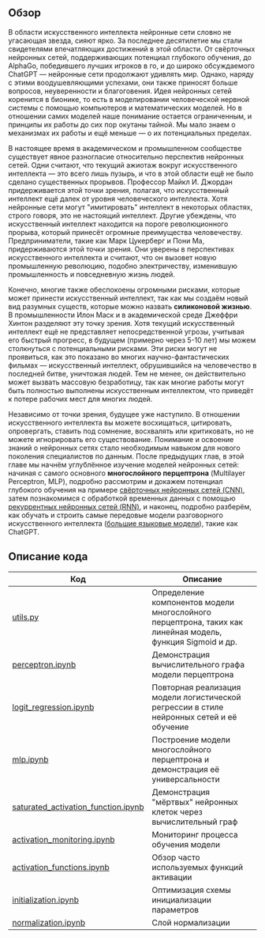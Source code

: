 ## Обзор

В области искусственного интеллекта нейронные сети словно не угасающая звезда, сияют ярко. За последнее десятилетие мы стали свидетелями впечатляющих достижений в этой области. От свёрточных нейронных сетей, поддерживающих потенциал глубокого обучения, до AlphaGo, победившего лучших игроков в го, и до широко обсуждаемого ChatGPT — нейронные сети продолжают удивлять мир. Однако, наряду с этими воодушевляющими успехами, они также приносят больше вопросов, неуверенности и благоговения. Идея нейронных сетей коренится в бионике, то есть в моделировании человеческой нервной системы с помощью компьютеров и математических моделей. Но в отношении самих моделей наше понимание остается ограниченным, и принципы их работы до сих пор окутаны тайной. Мы мало знаем о механизмах их работы и ещё меньше — о их потенциальных пределах.

В настоящее время в академическом и промышленном сообществе существует явное разногласие относительно перспектив нейронных сетей. Одни считают, что текущий ажиотаж вокруг искусственного интеллекта — это всего лишь пузырь, и что в этой области ещё не было сделано существенных прорывов. Профессор Майкл И. Джордан придерживается этой точки зрения, полагая, что искусственный интеллект ещё далек от уровня человеческого интеллекта. Хотя нейронные сети могут "имитировать" интеллект в некоторых областях, строго говоря, это не настоящий интеллект. Другие убеждены, что искусственный интеллект находится на пороге революционного прорыва, который принесёт огромные преимущества человечеству. Предприниматели, такие как Марк Цукерберг и Пони Ма, придерживаются этой точки зрения. Они уверены в перспективах искусственного интеллекта и считают, что он вызовет новую промышленную революцию, подобно электричеству, изменившую промышленность и повседневную жизнь людей.

Конечно, многие также обеспокоены огромными рисками, которые может принести искусственный интеллект, так как мы создаём новый вид разумных существ, которые можно назвать **силиконовой жизнью**. В промышленности Илон Маск и в академической среде Джеффри Хинтон разделяют эту точку зрения. Хотя текущий искусственный интеллект ещё не представляет непосредственной угрозы, учитывая его быстрый прогресс, в будущем (примерно через 5-10 лет) мы можем столкнуться с потенциальными рисками. Эти риски могут не проявиться, как это показано во многих научно-фантастических фильмах — искусственный интеллект, обрушившийся на человечество в последней битве, уничтожая людей. Тем не менее, он действительно может вызвать массовую безработицу, так как многие работы могут быть полностью выполнены искусственным интеллектом, что приведёт к потере рабочих мест для многих людей.

Независимо от точки зрения, будущее уже наступило. В отношении искусственного интеллекта вы можете восхищаться, цитировать, опровергать, ставить под сомнение, восхвалять или критиковать, но не можете игнорировать его существование. Понимание и освоение знаний о нейронных сетях стало необходимым навыком для нового поколения специалистов по данным. После предыдущих глав, в этой главе мы начнём углублённое изучение моделей нейронных сетей: начиная с самого основного **многослойного перцептрона** (Multilayer Perceptron, MLP), подробно рассмотрим и докажем потенциал глубокого обучения на примере [свёрточных нейронных сетей (CNN)](../ch09_cnn), затем познакомимся с обработкой временных данных с помощью [рекуррентных нейронных сетей (RNN)](../ch10_rnn), и наконец, подробно разберём, как обучать и строить самые передовые модели разговорного искусственного интеллекта ([большие языковые модели](../ch11_llm)), такие как ChatGPT.

## Описание кода

| Код | Описание |
| --- | --- |
| [utils.py](utils.py) | Определение компонентов модели многослойного перцептрона, таких как линейная модель, функция Sigmoid и др. |
| [perceptron.ipynb](perceptron.ipynb) | Демонстрация вычислительного графа модели перцептрона |
| [logit_regression.ipynb](logit_regression.ipynb) | Повторная реализация модели логистической регрессии в стиле нейронных сетей и её обучение |
| [mlp.ipynb](mlp.ipynb) | Построение модели многослойного перцептрона и демонстрация её универсальности |
| [saturated_activation_function.ipynb](saturated_activation_function.ipynb) | Демонстрация "мёртвых" нейронных клеток через вычислительный граф |
| [activation_monitoring.ipynb](activation_monitoring.ipynb) | Мониторинг процесса обучения модели |
| [activation_functions.ipynb](activation_functions.ipynb) | Обзор часто используемых функций активации |
| [initialization.ipynb](initialization.ipynb) | Оптимизация схемы инициализации параметров |
| [normalization.ipynb](normalization.ipynb) | Слой нормализации |
